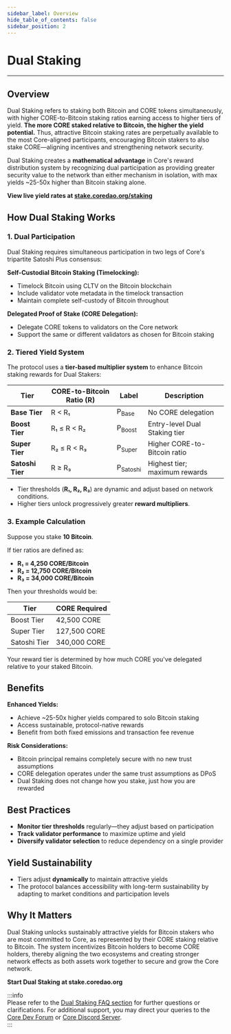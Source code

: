 ```yaml
---
sidebar_label: Overview
hide_table_of_contents: false
sidebar_position: 2
---
```


# Dual Staking

---

## Overview

Dual Staking refers to staking both Bitcoin and CORE tokens simultaneously, with higher CORE-to-Bitcoin staking ratios earning access to higher tiers of yield. **The more CORE staked relative to Bitcoin, the higher the yield potential.** Thus, attractive Bitcoin staking rates are perpetually available to the most Core-aligned participants, encouraging Bitcoin stakers to also stake CORE—aligning incentives and strengthening network security.

Dual Staking creates a **mathematical advantage** in Core's reward distribution system by recognizing dual participation as providing greater security value to the network than either mechanism in isolation, with max yields ~25-50x higher than Bitcoin staking alone.

**View live yield rates at [stake.coredao.org/staking](https://stake.coredao.org/staking)**

## How Dual Staking Works

### 1. Dual Participation

Dual Staking requires simultaneous participation in two legs of Core's tripartite Satoshi Plus consensus:

**Self-Custodial Bitcoin Staking (Timelocking):**

- Timelock Bitcoin using CLTV on the Bitcoin blockchain
- Include validator vote metadata in the timelock transaction
- Maintain complete self-custody of Bitcoin throughout

**Delegated Proof of Stake (CORE Delegation):**

- Delegate CORE tokens to validators on the Core network
- Support the same or different validators as chosen for Bitcoin staking

### 2. Tiered Yield System

The protocol uses a **tier-based multiplier system** to enhance Bitcoin staking rewards for Dual Stakers:

| **Tier**         | **CORE-to-Bitcoin Ratio (R)** | **Label**           | **Description**               |
| ---------------- | ----------------------------- | ------------------- | ----------------------------- |
| **Base Tier**    | R < R₁                        | P<sub>Base</sub>    | No CORE delegation            |
| **Boost Tier**   | R₁ ≤ R < R₂                   | P<sub>Boost</sub>   | Entry-level Dual Staking tier |
| **Super Tier**   | R₂ ≤ R < R₃                   | P<sub>Super</sub>   | Higher CORE-to-Bitcoin ratio  |
| **Satoshi Tier** | R ≥ R₃                        | P<sub>Satoshi</sub> | Highest tier; maximum rewards |

- Tier thresholds (**R₁, R₂, R₃**) are dynamic and adjust based on network conditions.
- Higher tiers unlock progressively greater **reward multipliers**.

### 3. Example Calculation

Suppose you stake **10 Bitcoin**.

If tier ratios are defined as:

- **R₁ = 4,250 CORE/Bitcoin**
- **R₂ = 12,750 CORE/Bitcoin**
- **R₃ = 34,000 CORE/Bitcoin**

Then your thresholds would be:

| **Tier**     | **CORE Required** |
| ------------ | ----------------- |
| Boost Tier   | 42,500 CORE       |
| Super Tier   | 127,500 CORE       |
| Satoshi Tier | 340,000 CORE      |

Your reward tier is determined by how much CORE you've delegated relative to your staked Bitcoin.

## Benefits

**Enhanced Yields:**

- Achieve ~25-50x higher yields compared to solo Bitcoin staking
- Access sustainable, protocol-native rewards
- Benefit from both fixed emissions and transaction fee revenue

**Risk Considerations:**

- Bitcoin principal remains completely secure with no new trust assumptions
- CORE delegation operates under the same trust assumptions as DPoS
- Dual Staking does not change how you stake, just how you are rewarded

## Best Practices

- **Monitor tier thresholds** regularly—they adjust based on participation
- **Track validator performance** to maximize uptime and yield
- **Diversify validator selection** to reduce dependency on a single provider

## Yield Sustainability

- Tiers adjust **dynamically** to maintain attractive yields
- The protocol balances accessibility with long-term sustainability by adapting to market conditions and participation levels

## Why It Matters

Dual Staking unlocks sustainably attractive yields for Bitcoin stakers who are most committed to Core, as represented by their CORE staking relative to Bitcoin. The system incentivizes Bitcoin holders to become CORE holders, thereby aligning the two ecosystems and creating stronger network effects as both assets work together to secure and grow the Core network.

**Start Dual Staking at stake.coredao.org**

:::info  
Please refer to the [Dual Staking FAQ section](../../../FAQs/dual-staking-faqs.md) for further questions or clarifications. For additional support, you may direct your queries to the [Core Dev Forum](http://forum.coredao.org) or [Core Discord Server](https://discord.gg/M2AGJKSG).  
:::
